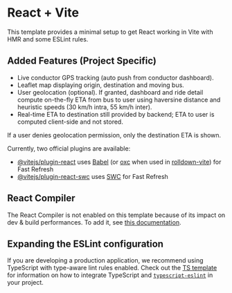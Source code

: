 # React + Vite

This template provides a minimal setup to get React working in Vite with HMR and some ESLint rules.

## Added Features (Project Specific)

- Live conductor GPS tracking (auto push from conductor dashboard).
- Leaflet map displaying origin, destination and moving bus.
- User geolocation (optional). If granted, dashboard and ride detail compute on-the-fly ETA from bus to user using haversine distance and heuristic speeds (30 km/h intra, 55 km/h inter).
- Real-time ETA to destination still provided by backend; ETA to user is computed client-side and not stored.

If a user denies geolocation permission, only the destination ETA is shown.

Currently, two official plugins are available:

- [@vitejs/plugin-react](https://github.com/vitejs/vite-plugin-react/blob/main/packages/plugin-react) uses [Babel](https://babeljs.io/) (or [oxc](https://oxc.rs) when used in [rolldown-vite](https://vite.dev/guide/rolldown)) for Fast Refresh
- [@vitejs/plugin-react-swc](https://github.com/vitejs/vite-plugin-react/blob/main/packages/plugin-react-swc) uses [SWC](https://swc.rs/) for Fast Refresh

## React Compiler

The React Compiler is not enabled on this template because of its impact on dev & build performances. To add it, see [this documentation](https://react.dev/learn/react-compiler/installation).

## Expanding the ESLint configuration

If you are developing a production application, we recommend using TypeScript with type-aware lint rules enabled. Check out the [TS template](https://github.com/vitejs/vite/tree/main/packages/create-vite/template-react-ts) for information on how to integrate TypeScript and [`typescript-eslint`](https://typescript-eslint.io) in your project.
